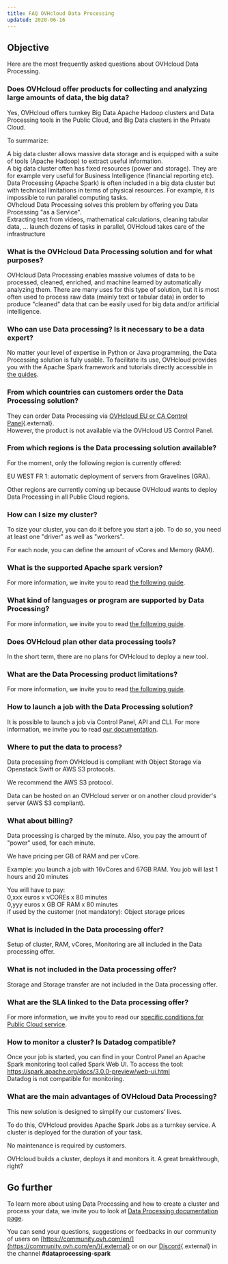 ```yaml
---
title: FAQ OVHcloud Data Processing
updated: 2020-06-16
---
```


## Objective

Here are the most frequently asked questions about OVHcloud Data Processing.

### Does OVHcloud offer products for collecting and analyzing large amounts of data, the big data?

Yes, OVHcloud offers turnkey Big Data Apache Hadoop clusters and Data Processing tools in the Public Cloud, and Big Data clusters in the Private Cloud.

To summarize:

A big data cluster allows massive data storage and is equipped with a suite of tools (Apache Hadoop) to extract useful information. 
<br>A big data cluster often has fixed resources (power and storage). They are for example very useful for Business Intelligence (financial reporting etc).
<br>Data Processing (Apache Spark) is often included in a big data cluster but with technical limitations in terms of physical resources. For example, it is impossible to run parallel computing tasks. 
<br>OVhcloud Data Processing solves this problem by offering you Data Processing "as a Service". 
<br>Extracting text from videos, mathematical calculations, cleaning tabular data, ... launch dozens of tasks in parallel, OVHcloud takes care of the infrastructure

### What is the OVHcloud Data Processing solution and for what purposes?

OVHcloud Data Processing enables massive volumes of data to be processed, cleaned, enriched, and machine learned by automatically analyzing them.
There are many uses for this type of solution, but it is most often used to process raw data (mainly text or tabular data) in order to produce "cleaned" data that can be easily used for big data and/or artificial intelligence.

### Who can use Data processing? Is it necessary to be a data expert?

No matter your level of expertise in Python or Java programming, the Data Processing solution is fully usable. To facilitate its use, OVHcloud provides you with the Apache Spark framework and tutorials directly accessible in [the guides](public-cloud-data-analytics-data-processing1.).

### From which countries can customers order the Data Processing solution?

They can order Data Processing via [OVHcloud EU or CA Control Panel](https://www.ovh.com/auth/?action=gotomanager&from=https://www.ovh.es/&ovhSubsidiary=es){.external}. 
<br>However, the product is not available via the OVHcloud US Control Panel.

### From which regions is the Data processing solution available?

For the moment, only the following region is currently offered:

EU WEST FR 1: automatic deployment of servers from Gravelines (GRA).

Other regions are currently coming up because OVHcloud wants to deploy Data Processing in all Public Cloud regions.

### How can I size my cluster?

To size your cluster, you can do it before you start a job. To do so, you need at least one "driver" as well as "workers".

For each node, you can define the amount of vCores and Memory (RAM).

### What is the supported Apache spark version?

For more information, we invite you to read [the following guide](01_CONCEPTS_Capabilities1.).

### What kind of languages or program are supported by Data Processing?

For more information, we invite you to read [the following guide](01_CONCEPTS_Capabilities1.).

### Does OVHcloud plan other data processing tools?

In the short term, there are no plans for OVHcloud to deploy a new tool.

### What are the Data Processing product limitations?

For more information, we invite you to read [the following guide](01_CONCEPTS_Capabilities1.).

### How to launch a job with the Data Processing solution?

It is possible to launch a job via Control Panel, API and CLI. For more information, we invite you to read [our documentation](public-cloud-data-analytics-data-processing1.).

### Where to put the data to process?

Data processing from OVHcloud is compliant with Object Storage via Openstack Swift or AWS S3 protocols.

We recommend the AWS S3 protocol.

Data can be hosted on an OVHcloud server or on another cloud provider's server (AWS S3 compliant).

### What about billing?

Data processing is charged by the minute. Also, you pay the amount of "power" used, for each minute.

We have pricing per GB of RAM and per vCore.

Example: you launch a job with 16vCores and 67GB RAM. You job will last 1 hours and 20 minutes

You will have to pay:
<br>0,xxx euros x vCOREs x 80 minutes
<br>0,yyy euros x GB OF RAM x 80 minutes
<br>if used by the customer (not mandatory): Object storage prices

### What is included in the Data processing offer?

Setup of cluster, RAM, vCores, Monitoring are all included in the Data processing offer.

### What is not included in the Data processing offer?

Storage and Storage transfer are not included in the Data processing offer.

### What  are the SLA linked to the Data processing offer?

For more information, we invite you to read our [specific conditions for Public Cloud service](https://www.ovh.co.uk/support/contracts/).

### How to monitor a cluster?  Is Datadog compatible?

Once your job is started, you can find in your Control Panel an Apache Spark monitoring tool called Spark Web UI.
To access the tool: <https://spark.apache.org/docs/3.0.0-preview/web-ui.html>
<br>Datadog is not compatible for monitoring.

### What are the main advantages of OVHcloud Data Processing?

This new solution is designed to simplify our customers’ lives.

To do this, OVHcloud provides Apache Spark Jobs as a turnkey service. A cluster is deployed for the duration of your task.

No maintenance is required by customers.

OVHcloud builds a cluster, deploys it and monitors it. A great breakthrough, right?

## Go further

To learn more about using Data Processing and how to create a cluster and process your data, we invite you to look at [Data Processing documentation page](public-cloud-data-analytics-data-processing1.).

You can send your questions, suggestions or feedbacks in our community of users on [https://community.ovh.com/en/](https://community.ovh.com/en/){.external} or on our [Discord](https://discord.gg/VVvZg8NCQM){.external} in the channel **#dataprocessing-spark**

